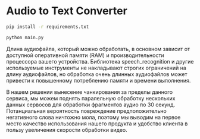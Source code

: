 # Audio to Text Converter

```bash
pip install -r requirements.txt
```

```bash
python main.py
```


Длина аудиофайла, который можно обработать, в основном зависит от доступной оперативной памяти (RAM) и производительности процессора вашего устройства. Библиотека speech_recognition и другие используемые инструменты не накладывают строгих ограничений на длину аудиофайлов, но обработка очень длинных аудиофайлов может привести к повышенному потреблению памяти и времени выполнения.

В нашем решении вынесение чанкирования за пределы данного сервиса, мы можем поднять паралельную обработку нескольких данных сервосов для обработки фрагментов аудио по 30 секунд. Потанциальная вероятность повреждение предположительно негативного слова ничтожно мола, поэтому мы выводим на первое место качество использования нашего продукта и удобство клиента в пользу увеличения скорости обработки видео.